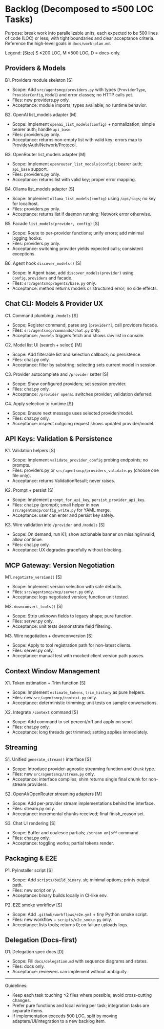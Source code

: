 # Backlog (Decomposed to ≤500 LOC Tasks)

Purpose: break work into parallelizable units, each expected to be 500 lines of code (LOC) or less, with tight boundaries and clear acceptance criteria. Reference the high-level goals in `docs/work-plan.md`.

Legend: [Size] S ≤200 LOC, M ≤500 LOC, D = docs-only.

## Providers & Models

B1. Providers module skeleton [S]
- Scope: Add `src/agentsmcp/providers.py` with types (`ProviderType`, `ProviderConfig`, `Model`) and error classes; no HTTP calls yet.
- Files: new providers.py only.
- Acceptance: module imports; types available; no runtime behavior.

B2. OpenAI list_models adapter [M]
- Scope: Implement `openai_list_models(config)` + normalization; simple bearer auth; handle `api_base`.
- Files: providers.py only.
- Acceptance: returns non-empty list with valid key; errors map to ProviderAuth/Network/Protocol.

B3. OpenRouter list_models adapter [M]
- Scope: Implement `openrouter_list_models(config)`; bearer auth; `api_base` support.
- Files: providers.py only.
- Acceptance: returns list with valid key; proper error mapping.

B4. Ollama list_models adapter [S]
- Scope: Implement `ollama_list_models(config)` using `/api/tags`; no key for localhost.
- Files: providers.py only.
- Acceptance: returns list if daemon running; Network error otherwise.

B5. Facade `list_models(provider, config)` [S]
- Scope: Route to per-provider functions; unify errors; add minimal logging hooks.
- Files: providers.py only.
- Acceptance: switching provider yields expected calls; consistent exceptions.

B6. Agent hook `discover_models()` [S]
- Scope: In Agent base, add `discover_models(provider)` using `Config.providers` and facade.
- Files: `src/agentsmcp/agents/base.py` only.
- Acceptance: method returns models or structured error; no side effects.

## Chat CLI: Models & Provider UX

C1. Command plumbing: `/models` [S]
- Scope: Register command, parse arg `[provider?]`, call providers facade.
- Files: `src/agentsmcp/commands/chat.py` only.
- Acceptance: `/models` triggers fetch and shows raw list in console.

C2. Model list UI (search + select) [M]
- Scope: Add filterable list and selection callback; no persistence.
- Files: chat.py only.
- Acceptance: filter by substring; selecting sets current model in session.

C3. Provider autocomplete and `/provider` setter [S]
- Scope: Show configured providers; set session provider.
- Files: chat.py only.
- Acceptance: `/provider openai` switches provider; validation deferred.

C4. Apply selection to runtime [S]
- Scope: Ensure next message uses selected provider/model.
- Files: chat.py only.
- Acceptance: inspect outgoing request shows updated provider/model.

## API Keys: Validation & Persistence

K1. Validation helpers [S]
- Scope: Implement `validate_provider_config` probing endpoints; no prompts.
- Files: providers.py or `src/agentsmcp/providers_validate.py` (choose one file only).
- Acceptance: returns ValidationResult; never raises.

K2. Prompt + persist [S]
- Scope: Implement `prompt_for_api_key`, `persist_provider_api_key`.
- Files: chat.py (prompt); small helper in new `src/agentsmcp/config_write.py` for YAML merge.
- Acceptance: user can enter and persist key safely.

K3. Wire validation into `/provider` and `/models` [S]
- Scope: On demand, run K1; show actionable banner on missing/invalid; allow continue.
- Files: chat.py only.
- Acceptance: UX degrades gracefully without blocking.

## MCP Gateway: Version Negotiation

M1. `negotiate_version()` [S]
- Scope: Implement version selection with safe defaults.
- Files: `src/agentsmcp/mcp/server.py` only.
- Acceptance: logs negotiated version; function unit tested.

M2. `downconvert_tools()` [S]
- Scope: Strip unknown fields to legacy shape; pure function.
- Files: server.py only.
- Acceptance: unit tests demonstrate field filtering.

M3. Wire negotiation + downconversion [S]
- Scope: Apply to tool registration path for non-latest clients.
- Files: server.py only.
- Acceptance: manual test with mocked client version path passes.

## Context Window Management

X1. Token estimation + Trim function [S]
- Scope: Implement `estimate_tokens`, `trim_history` as pure helpers.
- Files: new `src/agentsmcp/context.py` only.
- Acceptance: deterministic trimming; unit tests on sample conversations.

X2. Integrate `/context` command [S]
- Scope: Add command to set percent/off and apply on send.
- Files: chat.py only.
- Acceptance: long threads get trimmed; setting applies immediately.

## Streaming

S1. Unified `generate_stream()` interface [S]
- Scope: Introduce provider-agnostic streaming function and `Chunk` type.
- Files: new `src/agentsmcp/stream.py` only.
- Acceptance: interface compiles; shim returns single final chunk for non-stream providers.

S2. OpenAI/OpenRouter streaming adapters [M]
- Scope: Add per-provider stream implementations behind the interface.
- Files: stream.py only.
- Acceptance: incremental chunks received; final finish_reason set.

S3. Chat UI rendering [S]
- Scope: Buffer and coalesce partials; `/stream on|off` command.
- Files: chat.py only.
- Acceptance: toggling works; partial tokens render.

## Packaging & E2E

P1. PyInstaller script [S]
- Scope: Add `scripts/build_binary.sh`; minimal options; prints output path.
- Files: new script only.
- Acceptance: binary builds locally in CI-like env.

P2. E2E smoke workflow [S]
- Scope: Add `.github/workflows/e2e.yml` + tiny Python smoke script.
- Files: new workflow + `scripts/e2e_smoke.py` only.
- Acceptance: lists tools; returns 0; on failure uploads logs.

## Delegation (Docs-first)

D1. Delegation spec docs [D]
- Scope: Fill `docs/delegation.md` with sequence diagrams and states.
- Files: docs only.
- Acceptance: reviewers can implement without ambiguity.

---

Guidelines:
- Keep each task touching ≤2 files where possible; avoid cross-cutting changes.
- Prefer pure functions and local wiring per task; integration tasks are separate items.
- If implementation exceeds 500 LOC, split by moving adapters/UI/integration to a new backlog item.

